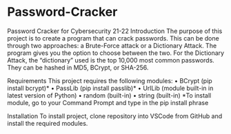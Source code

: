 # Password-Cracker
Password Cracker for Cybersecurity 21-22
Introduction
The purpose of this project is to create a program that can crack passwords. This can be done through two approaches: a Brute-Force 
attack or a Dictionary Attack. The program gives you the option to choose between the two. For the Dictionary Attack, the “dictionary”
used is the top 10,000 most common passwords. They can be hashed in MD5, BCrypt, or SHA-256.


Requirements
This project requires the following modules:
•	BCrypt (pip install bcrypt)*
•	PassLib (pip install passlib)*
•	UrlLib (module built-in in latest version of Python)
•	random (built-in)
•	string (built-in)
*To install module, go to your Command Prompt and type in the pip install phrase


Installation
To install project, clone repository into VSCode from GitHub and install the required modules.

